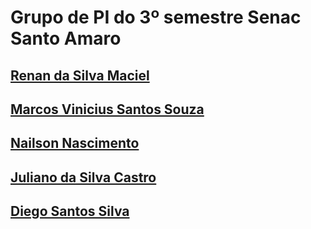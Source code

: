 # Grupo de PI do 3º semestre Senac Santo Amaro
## [Renan da Silva Maciel](https://github.com/renansilvamaciel "Renan da Silva Maciel")
## [Marcos Vinicius Santos Souza ](https://github.com/JimmyDead "Marcos Vinicius Santos Souza ")
## [Nailson Nascimento](https://github.com/NailsonNascimento-Dev "Nailson Nascimento")
## [Juliano da Silva Castro](https://github.com/Juliano566 "Juliano da Silva Castro")
## [Diego Santos Silva](https://github.com/Diegossilva01 "Diego Santos Silva")
